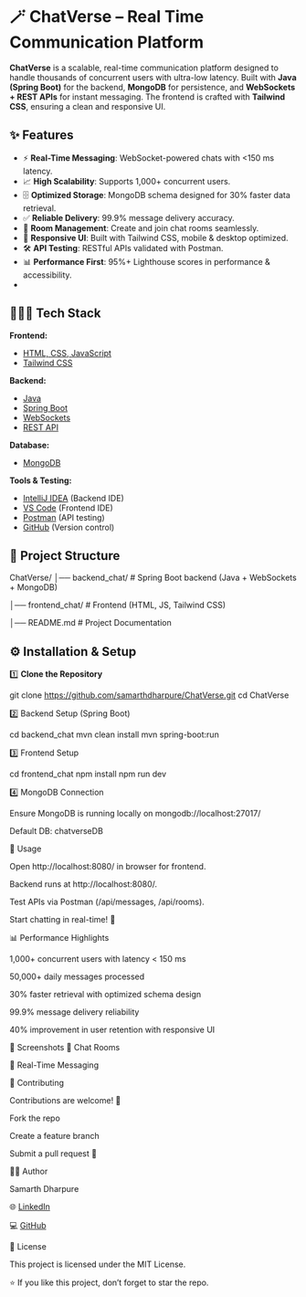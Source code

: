 # 🪄 ChatVerse – Real Time Communication Platform  

**ChatVerse** is a scalable, real-time communication platform designed to handle thousands of concurrent users with ultra-low latency. Built with **Java (Spring Boot)** for the backend, **MongoDB** for persistence, and **WebSockets + REST APIs** for instant messaging. The frontend is crafted with **Tailwind CSS**, ensuring a clean and responsive UI.  

## ✨ Features  

- ⚡ **Real-Time Messaging**: WebSocket-powered chats with <150 ms latency.  
- 📈 **High Scalability**: Supports 1,000+ concurrent users.  
- 🗄️ **Optimized Storage**: MongoDB schema designed for 30% faster data retrieval.  
- ✅ **Reliable Delivery**: 99.9% message delivery accuracy.  
- 🔑 **Room Management**: Create and join chat rooms seamlessly.  
- 🎨 **Responsive UI**: Built with Tailwind CSS, mobile & desktop optimized.  
- 🛠 **API Testing**: RESTful APIs validated with Postman.  
- 📊 **Performance First**: 95%+ Lighthouse scores in performance & accessibility.
- 
## 🧑🏻‍💻 Tech Stack  

**Frontend:**  
- [HTML, CSS, JavaScript](https://www.jetbrains.com/webstorm/promo/?source=google&medium=cpc&campaign=APAC_en_IN_WebStorm_JavaScript_Search&term=javascript%20software&content=717268570758&gad_source=1&gad_campaignid=21817357912&gbraid=0AAAAADloJzgtfG_Us_oOs83T5goJ9mt0n&gclid=Cj0KCQjwrJTGBhCbARIsANFBfguPgSHoZBfekQ4045Kqgz9AZHhNWElYNMt6CEX4ippZaF3JwBMCtisaAuztEALw_wcB) 
- [Tailwind CSS](https://tailwindcss.com/)  

**Backend:**  
- [Java](https://www.oracle.com/java/)  
- [Spring Boot](https://spring.io/projects/spring-boot)  
- [WebSockets](https://developer.mozilla.org/en-US/docs/Web/API/WebSockets_API)  
- [REST API](https://postman.com/)

**Database:**  
- [MongoDB](https://www.mongodb.com/)  

**Tools & Testing:**  
- [IntelliJ IDEA](https://www.jetbrains.com/idea/) (Backend IDE)  
- [VS Code](https://code.visualstudio.com/) (Frontend IDE)  
- [Postman](https://www.postman.com/) (API testing)  
- [GitHub](https://github.com/) (Version control)
  
## 📂 Project Structure  

ChatVerse/
│── backend_chat/ # Spring Boot backend (Java + WebSockets + MongoDB)

│── frontend_chat/ # Frontend (HTML, JS, Tailwind CSS)

│── README.md # Project Documentation

## ⚙️ Installation & Setup  

1️⃣ **Clone the Repository**  

git clone https://github.com/samarthdharpure/ChatVerse.git
cd ChatVerse


2️⃣ Backend Setup (Spring Boot)

cd backend_chat
mvn clean install
mvn spring-boot:run


3️⃣ Frontend Setup

cd frontend_chat
npm install
npm run dev


4️⃣ MongoDB Connection

Ensure MongoDB is running locally on mongodb://localhost:27017/

Default DB: chatverseDB

🚀 Usage

Open http://localhost:8080/ in browser for frontend.

Backend runs at http://localhost:8080/.

Test APIs via Postman (/api/messages, /api/rooms).

Start chatting in real-time! 🎉

📊 Performance Highlights

1,000+ concurrent users with latency < 150 ms

50,000+ daily messages processed

30% faster retrieval with optimized schema design

99.9% message delivery reliability

40% improvement in user retention with responsive UI

📸 Screenshots
🔹 Chat Rooms

🔹 Real-Time Messaging

🤝 Contributing

Contributions are welcome! 🎯

Fork the repo

Create a feature branch

Submit a pull request 🚀

🧑‍💻 Author

Samarth Dharpure

🌐 [LinkedIn](https://www.linkedin.com/in/samarth-dharpure-88a10b248/)

💻 [GitHub](https://github.com/SamarthDharpure)

📜 License

This project is licensed under the MIT License.

⭐ If you like this project, don’t forget to star the repo.
